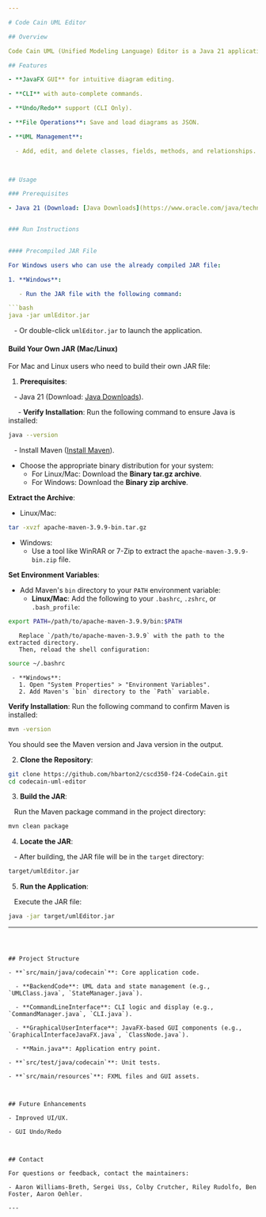 ```yaml
---

# Code Cain UML Editor

## Overview

Code Cain UML (Unified Modeling Language) Editor is a Java 21 application for creating and managing UML diagrams. It features a JavaFX GUI and an interactive CLI, supporting essential UML diagramming functionalities with undo/redo and file operations. It includes a syncronized GUI to CLI transition and vise versa through the interative GUI that allows the choice between the two on startup.

## Features

- **JavaFX GUI** for intuitive diagram editing.

- **CLI** with auto-complete commands.

- **Undo/Redo** support (CLI Only).

- **File Operations**: Save and load diagrams as JSON.

- **UML Management**:

  - Add, edit, and delete classes, fields, methods, and relationships.

  

## Usage

### Prerequisites

- Java 21 (Download: [Java Downloads](https://www.oracle.com/java/technologies/downloads/#java21))


### Run Instructions

  
#### Precompiled JAR File

For Windows users who can use the already compiled JAR file:

1. **Windows**:

   - Run the JAR file with the following command:

```bash
java -jar umlEditor.jar
```

   - Or double-click `umlEditor.jar` to launch the application.

  

#### Build Your Own JAR (Mac/Linux)

For Mac and Linux users who need to build their own JAR file:

  

1. **Prerequisites**:

   - Java 21 (Download: [Java Downloads](https://www.oracle.com/java/technologies/downloads/#java21)).

     - **Verify Installation**: Run the following command to ensure Java is installed:
```bash
java --version
```

   - Install Maven ([Install Maven](https://maven.apache.org/download.cgi)).
   - Choose the appropriate binary distribution for your system:
     - For Linux/Mac: Download the **Binary tar.gz archive**.
     - For Windows: Download the **Binary zip archive**.

  **Extract the Archive**:
   - Linux/Mac:
```bash
tar -xvzf apache-maven-3.9.9-bin.tar.gz
```
   - Windows:
     - Use a tool like WinRAR or 7-Zip to extract the `apache-maven-3.9.9-bin.zip` file.

   **Set Environment Variables**:
   - Add Maven's `bin` directory to your `PATH` environment variable:
     - **Linux/Mac**: Add the following to your `.bashrc`, `.zshrc`, or `.bash_profile`:
```bash
export PATH=/path/to/apache-maven-3.9.9/bin:$PATH
```

       Replace `/path/to/apache-maven-3.9.9` with the path to the extracted directory.
       Then, reload the shell configuration:
```bash
source ~/.bashrc
```

     - **Windows**:
       1. Open "System Properties" > "Environment Variables".
       2. Add Maven's `bin` directory to the `Path` variable.

   **Verify Installation**:
   Run the following command to confirm Maven is installed:
```bash
mvn -version
```
   You should see the Maven version and Java version in the output.  

2. **Clone the Repository**:

```bash
git clone https://github.com/hbarton2/cscd350-f24-CodeCain.git
cd codecain-uml-editor
```

  

3. **Build the JAR**:

   Run the Maven package command in the project directory:

```bash
mvn clean package
```

  

4. **Locate the JAR**:

   - After building, the JAR file will be in the `target` directory:

```bash
target/umlEditor.jar
```

  

5. **Run the Application**:

   Execute the JAR file:
```bash
java -jar target/umlEditor.jar
```

---
```

  

## Project Structure

- **`src/main/java/codecain`**: Core application code.

  - **BackendCode**: UML data and state management (e.g., `UMLClass.java`, `StateManager.java`).

  - **CommandLineInterface**: CLI logic and display (e.g., `CommandManager.java`, `CLI.java`).

  - **GraphicalUserInterface**: JavaFX-based GUI components (e.g., `GraphicalInterfaceJavaFX.java`, `ClassNode.java`).

  - **Main.java**: Application entry point.

- **`src/test/java/codecain`**: Unit tests.

- **`src/main/resources`**: FXML files and GUI assets.

  

## Future Enhancements

- Improved UI/UX.

- GUI Undo/Redo

  

## Contact

For questions or feedback, contact the maintainers:

- Aaron Williams-Breth, Sergei Uss, Colby Crutcher, Riley Rudolfo, Ben Foster, Aaron Oehler.

---